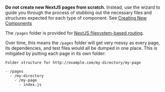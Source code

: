 **Do not create new NextJS pages from scratch.** Instead, use the wizard to guide you through the process of stubbing out the necessary files and structures expected for each type of component. See [Creating New Components](../../CONTRIBUTING.md#new-components)

The `/pages` folder is provided for [NextJS filesystem-based routing](https://nextjs.org/docs).

Over time, this means the `/pages` folder will get very messy as
every page, its dependencies, and test files would all be dumped in
one place. This is mitigated by putting each page in its own folder:

```
Folder structure for http://example.com/my-directory/my-page

- /pages
  - /my-directory
    - /my-page
      - index.js
```
